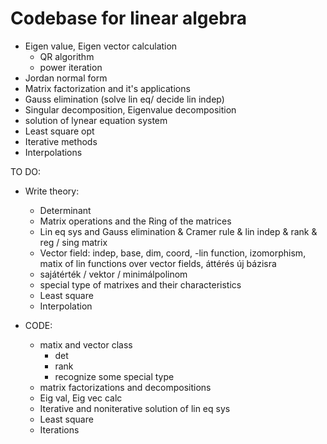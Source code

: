 # Codebase for linear algebra

- Eigen value, Eigen vector calculation
    - QR algorithm
    - power iteration
- Jordan normal form
- Matrix factorization and it's applications
- Gauss elimination (solve lin eq/ decide lin indep)
- Singular decomposition, Eigenvalue decomposition
- solution of lynear equation system
- Least square opt
- Iterative methods
- Interpolations


TO DO:
- Write theory:
    - Determinant
    - Matrix operations and the Ring of the matrices
    - Lin eq sys and Gauss elimination & Cramer rule & lin indep & rank & reg / sing matrix
    - Vector field: indep, base, dim, coord, 
        -lin function, izomorphism, matix of lin functions over vector fields, áttérés új bázisra
    - sajátérték / vektor / minimálpolinom
    - special type of matrixes and their characteristics
    - Least square
    - Interpolation

- CODE:
    - matix and vector class
        - det
        - rank
        - recognize some special type
    - matrix factorizations and decompositions
    - Eig val, Eig vec calc
    - Iterative and noniterative solution of lin eq sys
    - Least square
    - Iterations

